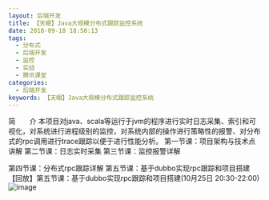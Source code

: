 ```yaml
---
layout: 后端开发
title: 【天眼】Java大规模分布式跟踪监控系统
date: 2018-09-18 18:50:13
tags:
  - 分布式
  - 后端开发
  - 监控
  - 实战
  - 腾讯课堂
categories:
  - 后端开发
keywords: 【天眼】Java大规模分布式跟踪监控系统
---
```


简　　介	本项目对java、scala等运行于jvm的程序进行实时日志采集、索引和可视化，对系统进行进程级别的监控，对系统内部的操作进行策略性的报警、对分布式的rpc调用进行trace跟踪以便于进行性能分析。
第一节课：项目架构与技术点讲解
第二节课：日志实时采集
第三节课：监控报警详解
<!-- more -->
第四节课：分布式rpc跟踪详解
第五节课：基于dubbo实现rpc跟踪和项目搭建
【回放】第五节课：基于dubbo实现rpc跟踪和项目搭建(10月25日 20:30-22:00)
![image](https://10.url.cn/qqke_course_info/ajNVdqHZLLAKhmicEhkUseFzyIQNwh8TQnia7qHCJDiaNxHuoQvyYaRBJKX5LMicvlA21ebricI17XWQ/)
<div id="jspay" sid="DJu4snl0221" style="display:none">DJu4snl0221</div>
<script type="text/javascript" src="https://www.fageka.com/j.js"></script>
<script type="text/javascript" src="https://www.fageka.com/f.js" charset="utf-8"></script>
